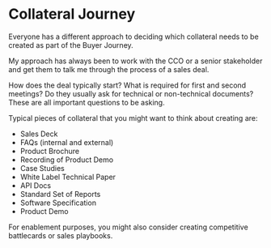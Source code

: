 # Collateral Journey

Everyone has a different approach to deciding which collateral needs to be created as part of the Buyer Journey.

My approach has always been to work with the CCO or a senior stakeholder and get them to talk me through the process of a sales deal. 

How does the deal typically start? What is required for first and second meetings? Do they usually ask for technical or non-technical documents? These are all important questions to be asking.

Typical pieces of collateral that you might want to think about creating are:

* Sales Deck
* FAQs \(internal and external\)
* Product Brochure 
* Recording of Product Demo
* Case Studies
* White Label Technical Paper
* API Docs
* Standard Set of Reports
* Software Specification
* Product Demo

For enablement purposes, you might also consider creating competitive battlecards or sales playbooks.



